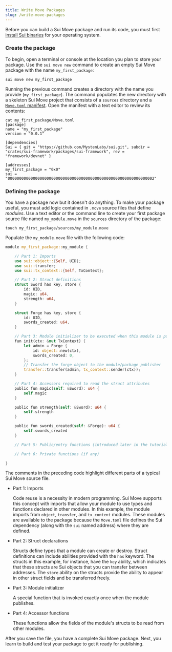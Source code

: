```yaml
---
title: Write Move Packages
slug: /write-move-packages
---
```


Before you can build a Sui Move package and run its code, you must first [install Sui binaries](../install.md#install-or-update-sui-binaries) for your operating system.

### Create the package

To begin, open a terminal or console at the location you plan to store your package. Use the `sui move new` command to create an empty Sui Move package with the name `my_first_package`:

```shell
sui move new my_first_package
```

Running the previous command creates a directory with the name you provide (`my_first_package`). The command populates the new directory with a skeleton Sui Move project that consists of a `sources` directory and a [`Move.toml` manifest](manifest.md). Open the manifest with a text editor to review its contents:

```shell
cat my_first_package/Move.toml
[package]
name = "my_first_package"
version = "0.0.1"

[dependencies]
Sui = { git = "https://github.com/MystenLabs/sui.git", subdir = "crates/sui-framework/packages/sui-framework", rev = "framework/devnet" }

[addresses]
my_first_package = "0x0"
sui = "0000000000000000000000000000000000000000000000000000000000000002"
```

### Defining the package

You have a package now but it doesn't do anything. To make your package useful, you must add logic contained in `.move` source files that define _modules_. Use a text editor or the command line to create your first package source file named `my_module.move` in the `sources` directory of the package:

```shell
touch my_first_package/sources/my_module.move
```

Populate the `my_module.move` file with the following code:

```rust
module my_first_package::my_module {

    // Part 1: Imports
    use sui::object::{Self, UID};
    use sui::transfer;
    use sui::tx_context::{Self, TxContext};

    // Part 2: Struct definitions
    struct Sword has key, store {
        id: UID,
        magic: u64,
        strength: u64,
    }

    struct Forge has key, store {
        id: UID,
        swords_created: u64,
    }

    // Part 3: Module initializer to be executed when this module is published
    fun init(ctx: &mut TxContext) {
        let admin = Forge {
            id: object::new(ctx),
            swords_created: 0,
        };
        // Transfer the forge object to the module/package publisher
        transfer::transfer(admin, tx_context::sender(ctx));
    }

    // Part 4: Accessors required to read the struct attributes
    public fun magic(self: &Sword): u64 {
        self.magic
    }

    public fun strength(self: &Sword): u64 {
        self.strength
    }

    public fun swords_created(self: &Forge): u64 {
        self.swords_created
    }

    // Part 5: Public/entry functions (introduced later in the tutorial)

    // Part 6: Private functions (if any)

}
```

The comments in the preceding code highlight different parts of a typical Sui Move source file.

- Part 1: Imports

  Code reuse is a necessity in modern programming. Sui Move supports this concept with imports that allow your module to use types and functions declared in other modules. In this example, the module imports from `object`, `transfer`, and `tx_content` modules. These modules are available to the package because the `Move.toml` file defines the Sui dependency (along with the `sui` named address) where they are defined.

- Part 2: Struct declarations

  Structs define types that a module can create or destroy. Struct definitions can include abilities provided with the `has` keyword. The structs in this example, for instance, have the `key` ability, which indicates that these structs are Sui objects that you can transfer between addresses. The `store` ability on the structs provide the ability to appear in other struct fields and be transferred freely.

- Part 3: Module initializer

  A special function that is invoked exactly once when the module publishes.

- Part 4: Accessor functions

  These functions allow the fields of the module's structs to be read from other modules.

After you save the file, you have a complete Sui Move package. Next, you learn to build and test your package to get it ready for publishing.
